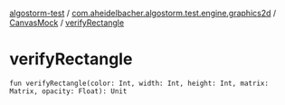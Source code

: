 [algostorm-test](../../index.md) / [com.aheidelbacher.algostorm.test.engine.graphics2d](../index.md) / [CanvasMock](index.md) / [verifyRectangle](.)

# verifyRectangle

`fun verifyRectangle(color: Int, width: Int, height: Int, matrix: Matrix, opacity: Float): Unit`